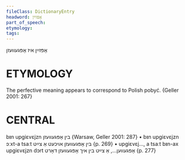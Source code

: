 ```yaml
---
fileClass: DictionaryEntry
headword: אָפּזײַן
part_of_speech: 
etymology: 
tags: 
---
```

אָפּזײַן
איז אָפּגעוועזן

ETYMOLOGY
===========
The perfective meaning appears to correspond to Polish pobyć.
{Geller 2001: 267}

CENTRAL
========

bᵻn upgiɛvɛjzn בין אָפּגעוועזן {Warsaw, Geller 2001: 287}
	•	bᵻn upgiɛvɛjzn ɔːxt-a tsaːt בין אָפּגעוועזן אויכעט אַ צײַט {p. 269}
	•	upgiɛvɛj..., a tsaːt bᵻn-ax upgiɛvɛjzn dɔrt אָפּגעווען..., אַ צײַט בין איך אָפּגעוועזן דאָרט {p. 277}

